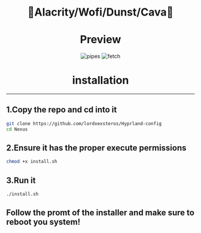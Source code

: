 <div align="justify">

<div align="center">

# 🧿Alacrity/Wofi/Dunst/Cava🧿


# Preview
![pipes](./assets/pipes.png)
![fetch](./assets/fetch.png)


</div>
</div>




<div align="justify">

<div align="center">

# installation
 
<hr>
 
</div>
</div>

## 1.Copy the repo and cd into it
```bash
git clone https://github.com/lordxexsteros/Hyprland-config
cd Nexus
```

## 2.Ensure it has the proper execute permissions

```bash
chmod +x install.sh
```

## 3.Run it

```bash
./install.sh
```

## Follow the promt of the installer and make sure to reboot you system!





